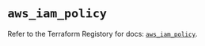 # `aws_iam_policy`

Refer to the Terraform Registory for docs: [`aws_iam_policy`](https://registry.terraform.io/providers/hashicorp/aws/5.16.0/docs/resources/iam_policy).
